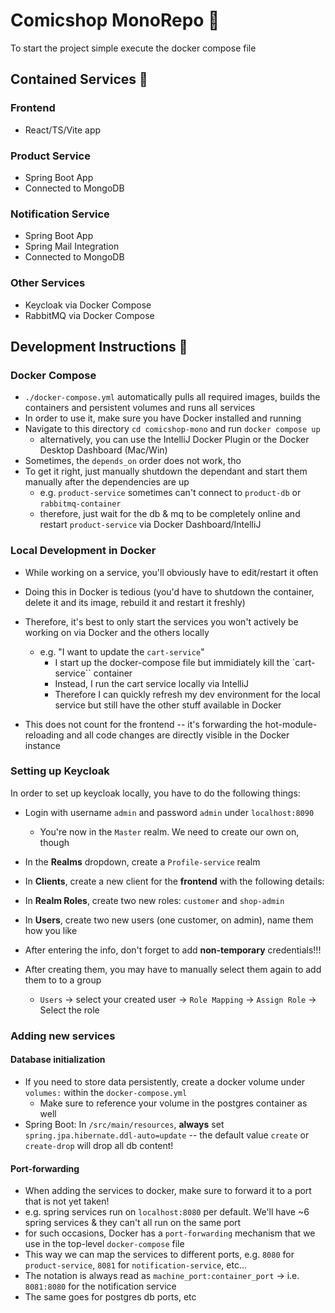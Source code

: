 # Comicshop MonoRepo :rocket:

To start the project simple execute the docker compose file

## Contained Services :ship:

### Frontend

- React/TS/Vite app

### Product Service

- Spring Boot App
- Connected to MongoDB

### Notification Service

- Spring Boot App
- Spring Mail Integration
- Connected to MongoDB

### Other Services

- Keycloak via Docker Compose
- RabbitMQ via Docker Compose

## Development Instructions :construction_worker:

### Docker Compose

- `./docker-compose.yml` automatically pulls all required images, builds the containers and persistent volumes and runs all services
- In order to use it, make sure you have Docker installed and running
- Navigate to this directory `cd comicshop-mono` and run `docker compose up`
  - alternatively, you can use the IntelliJ Docker Plugin or the Docker Desktop Dashboard (Mac/Win)
- Sometimes, the `depends_on` order does not work, tho
- To get it right, just manually shutdown the dependant and start them manually after the dependencies are up
  - e.g. `product-service` sometimes can't connect to `product-db` or `rabbitmq-container`
  - therefore, just wait for the db & mq to be completely online and restart `product-service` via Docker Dashboard/IntelliJ

### Local Development in Docker

- While working on a service, you'll obviously have to edit/restart it often
- Doing this in Docker is tedious (you'd have to shutdown the container, delete it and its image, rebuild it and restart it freshly)
- Therefore, it's best to only start the services you won't actively be working on via Docker and the others locally

  - e.g. "I want to update the `cart-service`"
    - I start up the docker-compose file but immidiately kill the `cart-service`` container
    - Instead, I run the cart service locally via IntelliJ
    - Therefore I can quickly refresh my dev environment for the local service but still have the other stuff available in Docker

- This does not count for the frontend -- it's forwarding the hot-module-reloading and all code changes are directly visible in the Docker instance

### Setting up Keycloak

In order to set up keycloak locally, you have to do the following things:

- Login with username `admin` and password `admin` under `localhost:8090`
  - You're now in the `Master` realm. We need to create our own on, though
- In the **Realms** dropdown, create a `Profile-service` realm

- In **Clients**, create a new client for the **frontend** with the following details:

- In **Realm Roles**, create two new roles: `customer` and `shop-admin`
- In **Users**, create two new users (one customer, on admin), name them how you like
- After entering the info, don't forget to add **non-temporary** credentials!!!
- After creating them, you may have to manually select them again to add them to to a group
  - `Users` -> select your created user -> `Role Mapping` -> `Assign Role` -> Select the role

### Adding new services

#### Database initialization

- If you need to store data persistently, create a docker volume under `volumes:` within the `docker-compose.yml`
  - Make sure to reference your volume in the postgres container as well
- Spring Boot: In `/src/main/resources`, **always** set `spring.jpa.hibernate.ddl-auto=update` -- the default value `create` or `create-drop` will drop all db content!

#### Port-forwarding

- When adding the services to docker, make sure to forward it to a port that is not yet taken!
- e.g. spring services run on `localhost:8080` per default. We'll have ~6 spring services & they can't all run on the same port
- for such occasions, Docker has a `port-forwarding` mechanism that we use in the top-level `docker-compose` file
- This way we can map the services to different ports, e.g. `8080` for `product-service`, `8081` for `notification-service`, etc...
- The notation is always read as `machine_port:container_port` -> i.e. `8081:8080` for the notification service
- The same goes for postgres db ports, etc
